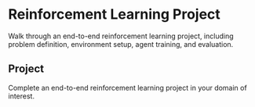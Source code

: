# Reinforcement Learning Project

Walk through an end-to-end reinforcement learning project, including problem definition, environment setup, agent training, and evaluation.

## Project

Complete an end-to-end reinforcement learning project in your domain of interest.
